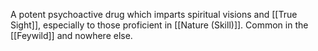A potent psychoactive drug which imparts spiritual visions and [[True Sight]], especially to those proficient in [[Nature (Skill)]]. Common in the [[Feywild]] and nowhere else. 
